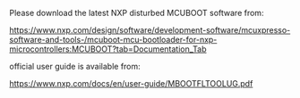 Please download the latest NXP disturbed MCUBOOT software from:

https://www.nxp.com/design/software/development-software/mcuxpresso-software-and-tools-/mcuboot-mcu-bootloader-for-nxp-microcontrollers:MCUBOOT?tab=Documentation_Tab



official user guide is available from:

https://www.nxp.com/docs/en/user-guide/MBOOTFLTOOLUG.pdf